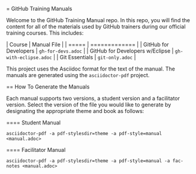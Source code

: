 = GitHub Training Manuals

Welcome to the GitHub Training Manual repo. In this repo, you will find the content for all of the materials used by GitHub trainers during our official training courses. This includes:

| Course | Manual File |
| ===== | ============= |
| GitHub for Developers             | `gh-for-devs.adoc` |
| GitHub for Developers w/Eclipse   | `gh-with-eclipse.adoc` |
| Git Essentials                    | `git-only.adoc` |

This project uses the Asciidoc format for the text of the manual. The manuals are generated using the `asciidoctor-pdf` project.

== How To Generate the Manuals

Each manual supports two versions, a student version and a facilitator version. Select the version of the file you would like to generate by designating the appropriate theme and book as follows:

==== Student Manual

`asciidoctor-pdf -a pdf-stylesdir=theme -a pdf-style=manual <manual.adoc>`

==== Facilitator Manual

`asciidoctor-pdf -a pdf-stylesdir=theme -a pdf-style=manual -a fac-notes <manual.adoc>`
